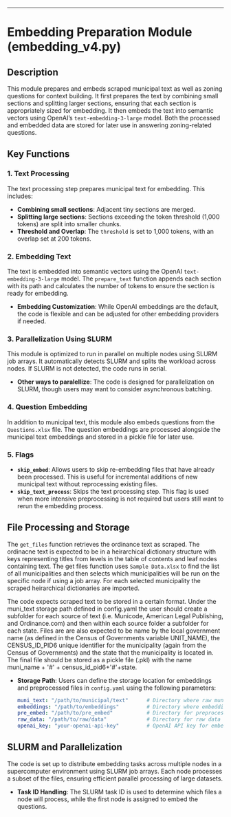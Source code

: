 
---

# Embedding Preparation Module (embedding_v4.py)

## Description
This module prepares and embeds scraped municipal text as well as zoning questions for context building. It first prepares the text by combining small sections and splitting larger sections, ensuring that each section is appropriately sized for embedding. It then embeds the text into semantic vectors using OpenAI’s `text-embedding-3-large` model. Both the processed and embedded data are stored for later use in answering zoning-related questions.

## Key Functions

### 1. **Text Processing**
The text processing step prepares municipal text for embedding. This includes:
- **Combining small sections**: Adjacent tiny sections are merged.
- **Splitting large sections**: Sections exceeding the token threshold (1,000 tokens) are split into smaller chunks.
- **Threshold and Overlap**: The `threshold` is set to 1,000 tokens, with an overlap set at 200 tokens.

### 2. **Embedding Text**
The text is embedded into semantic vectors using the OpenAI `text-embedding-3-large` model. The `prepare_text` function appends each section with its path and calculates the number of tokens to ensure the section is ready for embedding.

- **Embedding Customization**: While OpenAI embeddings are the default, the code is flexible and can be adjusted for other embedding providers if needed.

### 3. **Parallelization Using SLURM**
This module is optimized to run in parallel on multiple nodes using SLURM job arrays. It automatically detects SLURM and splits the workload across nodes. If SLURM is not detected, the code runs in serial.

- **Other ways to paralellize**: The code is designed for parallelization on SLURM, though users may want to consider asynchronous batching.

### 4. **Question Embedding**
In addition to municipal text, this module also embeds questions from the `Questions.xlsx` file. The question embeddings are processed alongside the municipal text embeddings and stored in a pickle file for later use.

### 5. **Flags**
- **`skip_embed`**: Allows users to skip re-embedding files that have already been processed. This is useful for incremental additions of new municipal text without reprocessing existing files.
- **`skip_text_process`**: Skips the text processing step. This flag is used when more intensive preprocessing is not required but users still want to rerun the embedding process.

## File Processing and Storage
The `get_files` function retrieves the ordinance text as scraped. The ordinacne text is expected to be in a heirarchical dictionary structure with keys representing titles from levels in the table of contents and leaf nodes containing text. The get files function uses `Sample Data.xlsx` to find the list of all municipalities and then selects which municipalities will be run on the specific node if using a job array. For each selected municipality the scraped heirarchical dictionaries are imported.

The code expects scraped text to be stored in a certain format. Under the muni_text storage path defined in config.yaml the user should create a subfolder for each source of text (i.e. Municode, American Legal Publishing, and Ordinance.com) and then within each source folder a subfolder for each state. Files are are also expected to be name by the local government name (as defined in the Census of Governments variable UNIT_NAME), the CENSUS_ID_PID6 unique identifier for the municipality (again from the Census of Governments) and the state that the municipality is located in. The final file should be stored as a pickle file (.pkl) with the name muni_name + '#' + census_id_pid6+'#'+state.

- **Storage Path**: Users can define the storage location for embeddings and preprocessed files in `config.yaml` using the following parameters:
  ```yaml
  muni_text: "/path/to/municipal/text"      # Directory where raw municipal text is stored
  embeddings: "/path/to/embeddings"         # Directory where embeddings are stored
  pre_embed: "/path/to/pre_embed"           # Directory for preprocessed text before embedding
  raw_data: "/path/to/raw/data"             # Directory for raw data such as questions
  openai_key: "your-openai-api-key"         # OpenAI API key for embedding
  ```

## SLURM and Parallelization
The code is set up to distribute embedding tasks across multiple nodes in a supercomputer environment using SLURM job arrays. Each node processes a subset of the files, ensuring efficient parallel processing of large datasets.

- **Task ID Handling**: The SLURM task ID is used to determine which files a node will process, while the first node is assigned to embed the questions.
